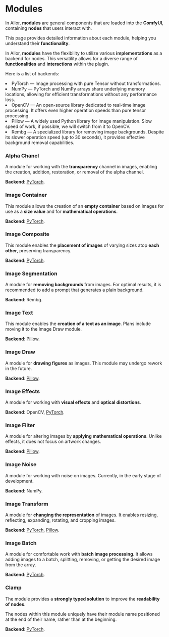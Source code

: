 # Modules

In Allor, **modules** are general components that are loaded into the **ComfyUI**, containing **nodes** that users
interact with.

This page provides detailed information about each module, helping you understand their **functionality**.

In Allor, **modules** have the flexibility to utilize various **implementations** as a backend for nodes.
This versatility allows for a diverse range of **functionalities** and **interactions** within the plugin.

Here is a list of backends:

<list>
<li id="pytorch">
    <control>PyTorch</control> — Image processing with pure Tensor without transformations.
</li>
<li id="numpy">
    <control>NumPy</control> — PyTorch and NumPy arrays share underlying memory locations, allowing for efficient transformations without any performance loss.
</li>
<li id="opencv">
    <control>OpenCV</control> — An open-source library dedicated to real-time image processing. It offers even higher operation speeds than pure tensor processing.
</li>
<li id="pillow">
    <control>Pillow</control> — A widely used Python library for image manipulation. Slow speed of work, if possible, we will switch from it to OpenCV.
</li>
<li id="rembg">
    <control>Rembg</control> — A specialized library for removing image backgrounds. Despite its slower operation speed (up to 30 seconds), it provides effective background removal capabilities.
</li>
</list>

### Alpha Chanel

A module for working with the **transparency** channel in images,
enabling the creation, addition, restoration, or removal of the alpha channel.

**Backend**: <a href="Modules.md" anchor="pytorch" summary="Image processing with pure Tensor without transformations.">PyTorch</a>.

### Image Container

This module allows the creation of an **empty container** based on images
for use as a **size value** and for **mathematical operations**.

**Backend**: <a href="Modules.md" anchor="pytorch" summary="Image processing with pure Tensor without transformations.">PyTorch</a>.

### Image Composite

This module enables the **placement of images** of varying sizes atop **each other**, preserving transparency.

**Backend**: <a href="Modules.md" anchor="pytorch" summary="Image processing with pure Tensor without transformations.">PyTorch</a>.

### Image Segmentation

A module for **removing backgrounds** from images.
For optimal results, it is recommended to add a prompt that generates a plain background.

**Backend**: Rembg.

### Image Text

This module enables the **creation of a text as an image**.
Plans include moving it to the Image Draw module.

**Backend**: <a href="Modules.md" anchor="pillow" summary="A widely used Python library for image manipulation.">Pillow</a>.

### Image Draw

A module for **drawing figures** as images.
This module may undergo rework in the future.

**Backend**: <a href="Modules.md" anchor="pillow" summary="A widely used Python library for image manipulation.">Pillow</a>.

### Image Effects

A module for working with **visual effects** and **optical distortions**.

**Backend**: OpenCV, <a href="Modules.md" anchor="pytorch" summary="Image processing with pure Tensor without transformations.">PyTorch</a>.

### Image Filter

A module for altering images by **applying mathematical operations**.
Unlike effects, it does not focus on artwork changes.

**Backend**: <a href="Modules.md" anchor="pillow" summary="A widely used Python library for image manipulation.">Pillow</a>.

### Image Noise

A module for working with noise on images. Currently, in the early stage of development.

**Backend**: NumPy.

### Image Transform

A module for **changing the representation** of images.
It enables resizing, reflecting, expanding, rotating, and cropping images.

**Backend**: <a href="Modules.md" anchor="pytorch" summary="Image processing with pure Tensor without transformations.">PyTorch</a>, <a href="Modules.md" anchor="pillow" summary="A widely used Python library for image manipulation.">Pillow</a>.

### Image Batch

A module for comfortable work with **batch image processing**.
It allows adding images to a batch, splitting, removing, or getting the desired image from the array.

**Backend**: <a href="Modules.md" anchor="pytorch" summary="Image processing with pure Tensor without transformations.">PyTorch</a>.

### Clamp

The module provides a **strongly typed solution** to improve the **readability of nodes**.

The nodes within this module uniquely have their module name positioned at the end of their name,
rather than at the beginning.

**Backend**: <a href="Modules.md" anchor="pytorch" summary="Image processing with pure Tensor without transformations.">PyTorch</a>.

